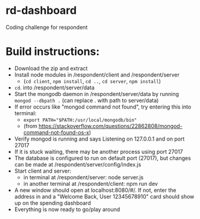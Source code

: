 # rd-dashboard
Coding challenge for respondent

# Build instructions:
- Download the zip and extract
- Install node modules in /respondent/client and /respondent/server 
  - (`cd client`, `npm install`, `cd ..`, `cd server`, `npm install`)
- `cd`. into /respondent/server/data
- Start the mongodb daemon in /respondent/server/data by running `mongod --dbpath .` (can replace . with path to server/data)
- If error occurs like "mongod command not found", try entering this into terminal: 
  - `export PATH="$PATH:/usr/local/mongodb/bin"`
  - (from https://stackoverflow.com/questions/22862808/mongod-command-not-found-os-x)
- Verify mongod is running and says Listening on 127.0.0.1 and on port 27017
- If it is stuck waiting, there may be another process using port 27017
- The database is configured to run on default port (27017), but changes can be made at /respondent/server/config/index.js
- Start client and server: 
  - in terminal at /respondent/server: node server.js
  - in another terminal at /respondent/client: npm run dev
- A new window should open at localhost:8080/#/. If not, enter the address in and a "Welcome Back, User 12345678910" card should show up on the spending dashboard
- Everything is now ready to go/play around
